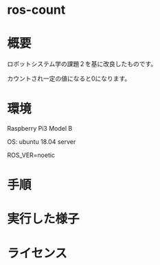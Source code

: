# ros-count
# 概要
ロボットシステム学の課題２を基に改良したものです。

カウントされ一定の値になると0になります。

# 環境
Raspberry Pi3 Model B

OS: ubuntu 18.04 server

ROS_VER=noetic

# 手順
# 実行した様子
# ライセンス

